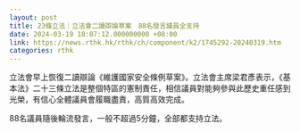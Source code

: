 ```yaml
---
layout: post
title: 23條立法｜立法會二讀辯論草案　88名發言議員全支持
date: 2024-03-19 18:07:12.000000000 +08:00
link: https://news.rthk.hk/rthk/ch/component/k2/1745292-20240319.htm
categories: rthk
---
```


立法會早上恢復二讀辯論《維護國家安全條例草案》。立法會主席梁君彥表示，《基本法》二十三條立法是整個特區的憲制責任，相信議員對能夠參與此歷史重任感到光榮，有信心全體議員會履職盡責，高質高效完成。

88名議員隨後輪流發言，一般不超過5分鐘，全部都支持立法。
